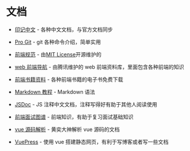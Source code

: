 # 文档

- [印记中文](https://docschina.org/) - 各种中文文档，与官方文档同步

- [Pro Git](http://git.oschina.net/progit/) - git 各种命令介绍，简单实用

- [前端规范](http://front-end-standards.com/) - 由[MIT License](https://en.wikipedia.org/wiki/MIT_License)开源维护的

- [web 前端导航](http://www.alloyteam.com/nav/) - 由腾讯维护的 web 前端资料库，里面包含各种前端的知识

- [前端书籍资料](http://www.36zhen.com/t?id=3448) - 各种前端书籍的电子书免费下载

- [Markdown 教程](https://kennylee26.gitbooks.io/markdown/content/index.html) - Markdown 语法

- [JSDoc](http://www.css88.com/doc/jsdoc/) - JS 注释中文文档，注释写得好有助于其他人阅读使用

- [前端面试图谱](https://yuchengkai.cn/docs/zh/frontend/) - 前端知识，有助于复习面试基础知识

- [vue 源码解析](https://ustbhuangyi.github.io/vue-analysis/) - 黄奕大神解析 vue 源码的文档

- [VuePress](http://caibaojian.com/vuepress/) - 使用 vue 搭建静态网页，有利于写博客或者写一些文档
